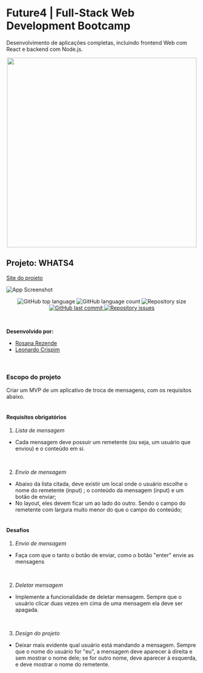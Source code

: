 # Future4 | Full-Stack Web Development Bootcamp
Desenvolvimento de aplicações completas, incluindo frontend Web com React e backend com Node.js.

<p align="center">
  <img width='500px' src='https://scontent.fvix2-1.fna.fbcdn.net/v/t1.0-9/s960x960/67138886_388491761795963_1932883854708703232_o.jpg?_nc_cat=104&_nc_ohc=BpCMcOj4WJEAX_iW8jY&_nc_ht=scontent.fvix2-1.fna&_nc_tp=7&oh=0ccd3ed672703164a9d4f856119e5da9&oe=5EB6A72E'>
</p>

## Projeto: WHATS4

[Site do projeto](http://sassy-society.surge.sh/)

![App Screenshot](![Screenshot_2](https://user-images.githubusercontent.com/45580434/74607799-ab854b00-50ba-11ea-9b09-76fbd850c6cf.png))

<p align="center">
  <img alt="GitHub top language" src="https://img.shields.io/github/languages/top/future4code/sagan-whats4-grupo4">

  <img alt="GitHub language count" src="https://img.shields.io/github/languages/count/future4code/sagan-whats4-grupo4">

  <img alt="Repository size" src="https://img.shields.io/github/repo-size/future4code/sagan-whats4-grupo4">

  <a href="https://github.com/future4code/sagan-whats4-grupo4/commits/master">
    <img alt="GitHub last commit" src="https://img.shields.io/github/last-commit/future4code/sagan-whats4-grupo4">
  </a>

  <a href="https://github.com/future4code/sagan-whats4-grupo4/issues">
    <img alt="Repository issues" src="https://img.shields.io/github/issues/future4code/sagan-whats4-grupo4">
  </a>
</p>
<br>

**Desenvolvido por:** 
* [Rosana Rezende](https://github.com/rosanarezende)
* [Leonardo Crispim](https://github.com/SevenBlueBunnies)
<br>

### Escopo do projeto
Criar um MVP de um aplicativo de troca de mensagens, com os requisitos abaixo.
<br><br>


#### Requisitos obrigatórios


1. *Lista de mensagem*
* Cada mensagem deve possuir um remetente (ou seja, um usuário que enviou) e o conteúdo em si. 
<br>

2. *Envio de mensagem*
* Abaixo da lista citada, deve existir um local onde o usuário escolhe o nome do remetente (input) ; o conteúdo da mensagem (input) e um botão de enviar;
* No layout, eles devem ficar um ao lado do outro. Sendo o campo do remetente com largura muito menor do que o campo do conteúdo;
<br><br>


#### Desafios
1. *Envio de mensagem*
* Faça com que o tanto o botão de enviar, como o botão "enter" envie as mensagens
<br>

2. *Deletar mensagem*
* Implemente a funcionalidade de deletar mensagem. Sempre que o usuário clicar duas vezes em cima de uma mensagem ela deve ser apagada.
<br>

3. *Design do projeto*
* Deixar mais evidente qual usuário está mandando a mensagem. Sempre que o nome do usuário for "eu", a mensagem deve aparecer à direita e sem mostrar o nome dele; se for outro nome, deve aparecer à esquerda, e deve mostrar o nome do remetente.
<br>
